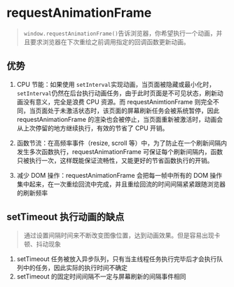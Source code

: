 # requestAnimationFrame

> `window.requestAnimationFrame()`告诉浏览器，你希望执行一个动画，并且要求浏览器在下次重绘之前调用指定的回调函数更新动画。

## 优势

1. CPU 节能：如果使用 `setInterval`实现动画，当页面被隐藏或最小化时，`setInterval`仍然在后台执行动画任务，由于此时页面是不可见状态，刷新动画没有意义，完全是浪费 CPU 资源。而 requestAnimtionFrame 则完全不同，当页面处于未激活状态时，该页面的屏幕刷新任务会被系统暂停，因此 requestAnimationFrame 的渲染也会被停止，当页面重新被激活时，动画会从上次停留的地方继续执行，有效的节省了 CPU 开销。

2. 函数节流：在高频率事件（resize, scroll 等）中，为了防止在一个刷新间隔内发生多次函数执行，requestAnimationFrame 可保证每个刷新间隔内，函数只被执行一次，这样既能保证流畅性，又能更好的节省函数执行的开销。

3. 减少 DOM 操作：requestAnimationFrame 会把每一帧中所有的 DOM 操作集中起来，在一次重绘回流中完成，并且重绘回流的时间间隔紧紧跟随浏览器的刷新频率

## setTimeout 执行动画的缺点

> 通过设置间隔时间来不断改变图像位置，达到动画效果。但是容易出现卡顿、抖动现象

1. setTimeout 任务被放入异步队列，只有当主线程任务执行完毕后才会执行队列中的任务，因此实际的执行时间不确定
2. setTimeout 的固定时间间隔不一定与屏幕刷新的间隔事件相同
